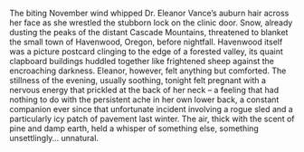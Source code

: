 The biting November wind whipped Dr. Eleanor Vance’s auburn hair across her face as she wrestled the stubborn lock on the clinic door.  Snow, already dusting the peaks of the distant Cascade Mountains, threatened to blanket the small town of Havenwood, Oregon, before nightfall.  Havenwood itself was a picture postcard clinging to the edge of a forested valley, its quaint clapboard buildings huddled together like frightened sheep against the encroaching darkness.  Eleanor, however, felt anything but comforted.  The stillness of the evening, usually soothing, tonight felt pregnant with a nervous energy that prickled at the back of her neck – a feeling that had nothing to do with the persistent ache in her own lower back, a constant companion ever since that unfortunate incident involving a rogue sled and a particularly icy patch of pavement last winter.  The air, thick with the scent of pine and damp earth, held a whisper of something else, something unsettlingly… unnatural.
